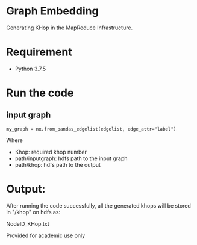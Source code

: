 # Graph Embedding
Generating KHop in the MapReduce Infrastructure.
# Requirement
- Python  3.7.5


# Run the code
## input graph
```
my_graph = nx.from_pandas_edgelist(edgelist, edge_attr="label")
```

Where
- Khop: required khop number
- path/inputgraph: hdfs path to the input graph
- path/khop: hdfs path to the output

# Output:
After running the code successfully, all the generated khops will be stored in "/khop" on hdfs as:

NodeID_KHop.txt

Provided for academic use only
